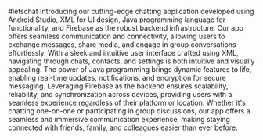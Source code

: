 #letschat
Introducing our cutting-edge chatting application developed using Android Studio, XML for UI design, Java programming language for functionality, and Firebase as the robust backend infrastructure. Our app offers seamless communication and connectivity, allowing users to exchange messages, share media, and engage in group conversations effortlessly. With a sleek and intuitive user interface crafted using XML, navigating through chats, contacts, and settings is both intuitive and visually appealing. The power of Java programming brings dynamic features to life, enabling real-time updates, notifications, and encryption for secure messaging. Leveraging Firebase as the backend ensures scalability, reliability, and synchronization across devices, providing users with a seamless experience regardless of their platform or location. Whether it's chatting one-on-one or participating in group discussions, our app offers a seamless and immersive communication experience, making staying connected with friends, family, and colleagues easier than ever before.
